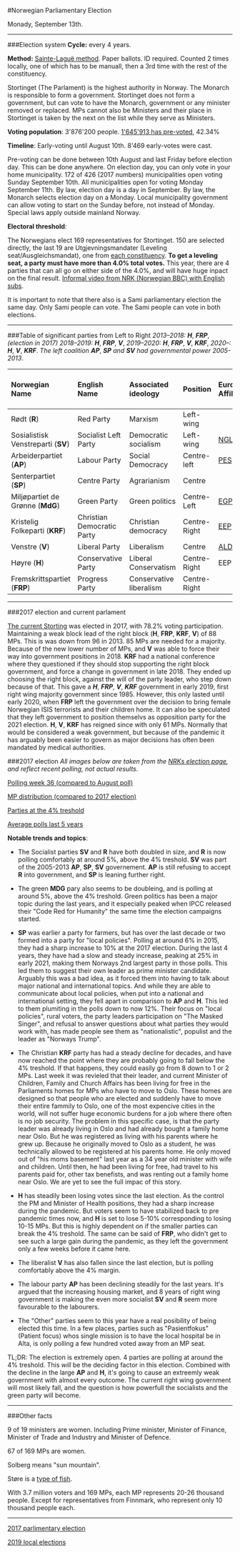 #Norwegian Parliamentary Election

Monady, September 13th.
____
###Election system
**Cycle:** every 4 years.

**Method:** [Sainte-Laguë method](https://en.wikipedia.org/wiki/Webster/Sainte-Lagu%C3%AB_method). Paper ballots. ID required. Counted 2 times locally, one of which has to be manuall, then a 3rd time with the rest of the constituency. 

Stortinget (The Parlament) is the highest authority in Norway. The Monarch is responsible to form a government. Stortinget does not form a government, but can vote to have the Monarch, government or any minister removed or replaced. MPs cannot also be Ministers and their place in Stortinget is taken by the next on the list while they serve as Ministers.

**Voting population**: 3'876'200 people. [1'645'913 has pre-voted](https://www.valg.no/aktuelt/siste-nytt/sa-mange-har-stemt/), 42.34%

**Timeline**: 
Early-voting until August 10th. 8'469 early-votes were cast. 

Pre-voting can be done between 10th August and last Friday before election day. This can be done anywhere. On election day, you can only vote in your home municipality. 172 of 426 (2017 numbers) municipalities open voting Sunday September 10th. All municipalities open for voting Monday September 11th. By law, election day is a day in September. By law, the Monarch selects election day on a Monday. Local municipality government can allow voting to start on the Sunday before, not instead of Monday. Special laws apply outside mainland Norway. 

**Electoral threshold**:

The Norwegians elect 169 representatives for Stortinget. 150 are selected directly, the last 19 are Utgjevningsmandater (Leveling seat/Ausgleichsmandat), one from [each constituency](https://upload.wikimedia.org/wikipedia/commons/thumb/1/16/Norway_counties.svg/957px-Norway_counties.svg.png). **To get a leveling seat, a party must have more than 4.0% total votes.** This year, there are 4 parties that can all go on either side of the 4.0%, and will have huge inpact on the final result. [Informal video from NRK (Norwegian BBC) with English subs](https://www.youtube.com/watch?v=Uw-U-JOCu6I).

It is important to note that there also is a Sami parliamentary election the same day. Only Sami people can vote. The Sami people can vote in both elections. 
____
###Table of significant parties from Left to Right
*2013–2018:* ***H***, ***FRP***, *(election in 2017) 2018–2019:* ***H***, ***FRP***, ***V***, *2019–2020:* ***H***, ***FRP***, ***V***, ***KRF***, *2020–:* ***H***, ***V***, ***KRF***. *The left coalition* ***AP***, ***SP*** *and* ***SV*** *had governmental power 2005-2013*.

Norwegian Name|English Name|Associated ideology|Position|European Affiliation|Current MPs|Share of votes (2017)|Projected share 2021
:--|:--|:--|:--|:--|:--|:--|:--
Rødt (**R**)|Red Party|Marxism|Left-wing||1|2.4%|5.3%
Sosialistisk Venstreparti (**SV**)|Socialist Left Party|Democratic socialism|Left-wing|[NGLA](https://en.wikipedia.org/wiki/Nordic_Green_Left_Alliance)|11|6%|9.2%
Arbeiderpartiet (**AP**)|Labour Party	|Social Democracy|Centre-left|[PES](https://en.wikipedia.org/wiki/Party_of_European_Socialists)|49|27.4%|25%
Senterpartiet (**SP**)|Centre Party|Agrarianism|Centre||19|10.3|12.7%
Miljøpartiet de Grønne (**MdG**)|Green Party|Green politics|Centre-Left|[EGP](https://en.wikipedia.org/wiki/European_Green_Party)|1|3.2%|4.8%
Kristelig Folkeparti (**KRF**)|Christian Democratic Party|Christian democracy|Centre-Right|[EEP](https://en.wikipedia.org/wiki/European_People%27s_Party)|8|4.2%|4.0%
Venstre (**V**)|Liberal Party|Liberalism|Centre|[ALDE](https://en.wikipedia.org/wiki/Alliance_of_Liberals_and_Democrats_for_Europe)|8|4.4%|4.8%
Høyre (**H**)|Conservative Party|Liberal Conservatism|Centre-Right|EEP|45|25%|18.7%
Fremskrittspartiet (**FRP**)|Progress Party|Conservative liberalism|Centre-Right||27|15.2%|12%

____
###2017 election and current parlament

[The current Storting](https://www.stortinget.no/globalassets/stortinget-undervisning---besokssider/840/salkart-stortinget-2017-21-med-antall-mandater-840x450.jpg) was elected in 2017, with 78.2% voting participation. Maintaining a weak block lead of the right block (**H**, **FRP**, **KRF**, **V**) of 88 MPs. This is was down from 96 in 2013. 85 MPs are needed for a majority. Because of the new lower number of MPs, and **V** was able to force their way into government positions in 2018. **KRF** had a national conference where they questioned if they should stop supporting the right block government, and force a change in government in late 2018. They ended up choosing the right block, against the will of the party leader, who step down because of that. This gave a ***H***, ***FRP***, ***V***, ***KRF*** government in early 2019, first right wing majority government since 1985. However, this only lasted until early 2020, when **FRP** left the government over the decision to bring female Norwegian ISIS terrorists and their children home. It can also be speculated that they left government to position themselvs as opposition party for the 2021 election. **H**, **V**, **KRF** has reigned since with only 61 MPs. Normally that would be considered a weak government, but because of the pandemic it has arguably been easier to govern as major decisions has often been mandated by medical authorities.

###2017 election
*All images below are taken from the [NRKs election page](https://www.nrk.no/partibarometer/), and reflect recent polling, not actual results.*

[Polling week 36 (compared to August poll)](https://imgur.com/I54eo31)

[MP distribution (compared to 2017 election)](https://imgur.com/yEqQJcj)

[Parties at the 4% treshold](https://imgur.com/FC10BFM)

[Average polls last 5 years](https://imgur.com/8tT3d6R)

**Notable trends and topics**:

* The Socialist parties **SV** and **R** have both doubled in size, and **R** is now polling comfortably at around 5%, above the 4% treshold. **SV** was part of the 2005-2013 **AP**, **SP**, **SV** governement. **AP** is still refusing to accept **R** into government, and **SP** is leaning further right.

* The green **MDG** pary also seems to be doubleing, and is polling at around 5%, above the 4% treshold. Green politics has been a major topic during the last years, and it especially peaked when IPCC released their "Code Red for Humanity" the same time the election campaigns started.

* **SP** was earlier a party for farmers, but has over the last decade or two formed into a party for "local policies". Polling at around 6% in 2015, they had a sharp increase to 10% at the 2017 election. During the last 4 years, they have had a slow and steady increase, peaking at 25% in early 2021, making them Norways 2nd largest party in those polls. This led them to suggest their own leader as prime minister candidate. Arguably this was a bad idea, as it forced them into having to talk about major national and international topics. And while they are able to communicate about local policies, when put into a national and international setting, they fell apart in comparison to **AP** and **H**. This led to them plumiting in the polls down to now 12%. Their focus on "local policies", rural voters, the party leaders participation on "The Masked Singer", and refusal to answer questions about what parties they would work with, has made people see them as "nationalistic", populist and the leader as "Norways Trump".

* The Christian **KRF** party has had a steady decline for decades, and have now reached the point where they are probably going to fall below the 4% treshold. If that happens, they could easily go from 8 down to 1 or 2 MPs. Last week it was revieled that their leader, and current Minister of Children, Family and Church Affairs has been living for free in the Parliaments homes for MPs who have to move to Oslo. These homes are designed so that people who are elected and suddenly have to move their entire fammily to Oslo, one of the most expencive cities in the world, will not suffer huge economic burdens for a job where there often is no job security. The problem in this specific case, is that the party leader was already living in Oslo and had already bought a family home near Oslo. But he was registered as living with his parents where he grew up. Because he originally moved to Oslo as a student, he was technically allowed to be registered at his parents home. He only moved out of "his moms basement" last year as a 34 year old minister with wife and children. Until then, he had been living for free, had travel to his parents paid for, other tax benefists, and was renting out a family home near Oslo. We are yet to see the full impac of this story.

* **H** has steadily been losing votes since the last election. As the control the PM and Minister of Health positions, they had a sharp increase during the pandemic. But voters seem to have stabilized back to pre pandemic times now, and **H** is set to lose 5-10% corresponding to losing 10-15 MPs. But this is highly dependent on if the smaller parties can break the 4% treshold. The same can be said of **FRP**, who didn't get to see such a large gain during the pandemic, as they left the government only a few weeks before it came here. 

* The liberalist **V** has also fallen since the last election, but is polling comfortably above the 4% margin.

* The labour party **AP** has been declining steadily for the last years. It's argued that the increasing housing market, and 8 years of right wing government is making the even more socialist **SV** and **R** seem more favourable to the labourers. 

* The "Other" parties seem to this year have a real posibility of being elected this time. In a few places, parties such as "Pasientfokus" (Patient focus) whos single mission is to have the local hospital be in Alta, is only polling a few hundred voted away from an MP seat. 

TL;DR: The election is extremely open. 4 parties are polling at around the 4% treshold. This _will_ be the deciding factor in this election. Combined with the decline in the large **AP** and **H**, it's going to cause an extreemly weak government with almost every outcome. The current right wing government will most likely fall, and the question is how powerfull the socialists and the green party will become. 

___

###Other facts

9 of 19 ministers are women. Including Prime minister, Minister of Finance, Minister of Trade and Industry and Minister of Defence. 

67 of 169 MPs are women. 

Solberg means "sun mountain".

Støre is a [type of fish](https://upload.wikimedia.org/wikipedia/commons/b/b8/Acipenser_oxyrhynchus.jpg).

With 3.7 million voters and 169 MPs, each MP represents 20-26 thousand people. Except for representatives from Finnmark, who represent only 10 thousand people each. 
___

[2017 parlimentary election](https://www.reddit.com/r/europe/comments/6z6azl/norwegian_parliamentary_election_2017/)

[2019 local elections](https://www.reddit.com/r/europe/comments/d1dgyp/norwegian_local_elections/)
